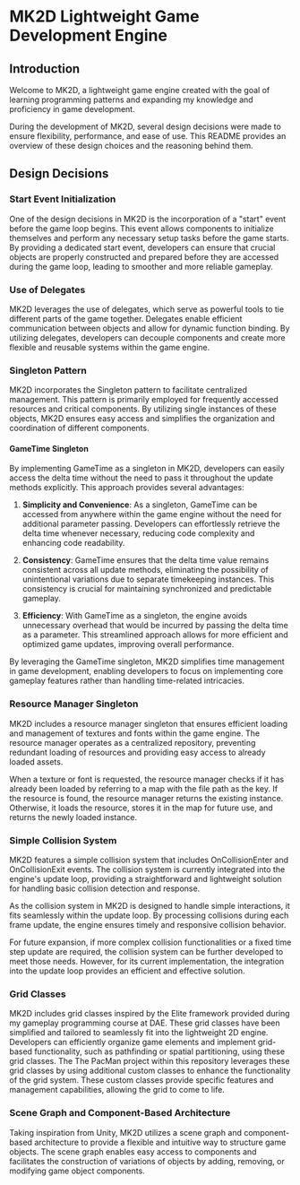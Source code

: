 # MK2D Lightweight Game Development Engine

## Introduction

Welcome to MK2D, a lightweight game engine created with the goal of learning programming patterns and expanding my knowledge and proficiency in game development.

During the development of MK2D, several design decisions were made to ensure flexibility, performance, and ease of use. This README provides an overview of these design choices and the reasoning behind them.

## Design Decisions

### Start Event Initialization

One of the design decisions in MK2D is the incorporation of a "start" event before the game loop begins. This event allows components to initialize themselves and perform any necessary setup tasks before the game starts. By providing a dedicated start event, developers can ensure that crucial objects are properly constructed and prepared before they are accessed during the game loop, leading to smoother and more reliable gameplay.

### Use of Delegates

MK2D leverages the use of delegates, which serve as powerful tools to tie different parts of the game together. Delegates enable efficient communication between objects and allow for dynamic function binding. By utilizing delegates, developers can decouple components and create more flexible and reusable systems within the game engine.

### Singleton Pattern

MK2D incorporates the Singleton pattern to facilitate centralized management. This pattern is primarily employed for frequently accessed resources and critical components. By utilizing single instances of these objects, MK2D ensures easy access and simplifies the organization and coordination of different components.

#### GameTime Singleton

By implementing GameTime as a singleton in MK2D, developers can easily access the delta time without the need to pass it throughout the update methods explicitly. This approach provides several advantages:

1. **Simplicity and Convenience**: As a singleton, GameTime can be accessed from anywhere within the game engine without the need for additional parameter passing. Developers can effortlessly retrieve the delta time whenever necessary, reducing code complexity and enhancing code readability.

2. **Consistency**: GameTime ensures that the delta time value remains consistent across all update methods, eliminating the possibility of unintentional variations due to separate timekeeping instances. This consistency is crucial for maintaining synchronized and predictable gameplay.

3. **Efficiency**: With GameTime as a singleton, the engine avoids unnecessary overhead that would be incurred by passing the delta time as a parameter. This streamlined approach allows for more efficient and optimized game updates, improving overall performance.

By leveraging the GameTime singleton, MK2D simplifies time management in game development, enabling developers to focus on implementing core gameplay features rather than handling time-related intricacies.

### Resource Manager Singleton

MK2D includes a resource manager singleton that ensures efficient loading and management of textures and fonts within the game engine. The resource manager operates as a centralized repository, preventing redundant loading of resources and providing easy access to already loaded assets.

When a texture or font is requested, the resource manager checks if it has already been loaded by referring to a map with the file path as the key. If the resource is found, the resource manager returns the existing instance. Otherwise, it loads the resource, stores it in the map for future use, and returns the newly loaded instance.

### Simple Collision System

MK2D features a simple collision system that includes OnCollisionEnter and OnCollisionExit events. The collision system is currently integrated into the engine's update loop, providing a straightforward and lightweight solution for handling basic collision detection and response.

As the collision system in MK2D is designed to handle simple interactions, it fits seamlessly within the update loop. By processing collisions during each frame update, the engine ensures timely and responsive collision behavior.

For future expansion, if more complex collision functionalities or a fixed time step update are required, the collision system can be further developed to meet those needs. However, for its current implementation, the integration into the update loop provides an efficient and effective solution.

### Grid Classes

MK2D includes grid classes inspired by the Elite framework provided during my gameplay programming course at DAE. These grid classes have been simplified and tailored to seamlessly fit into the lightweight 2D engine. Developers can efficiently organize game elements and implement grid-based functionality, such as pathfinding or spatial partitioning, using these grid classes. The The PacMan project within this repository leverages these grid classes by using additional custom classes to enhance the functionality of the grid system. These custom classes provide specific features and management capabilities, allowing the grid to come to life.

### Scene Graph and Component-Based Architecture

Taking inspiration from Unity, MK2D utilizes a scene graph and component-based architecture to provide a flexible and intuitive way to structure game objects. The scene graph enables easy access to components and facilitates the construction of variations of objects by adding, removing, or modifying game object components. 
